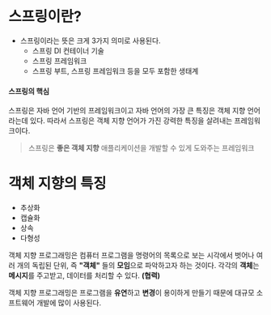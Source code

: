# 스프링이란?
- 스프링이라는 뜻은 크게 3가지 의미로 사용된다.
	- 스프링 DI 컨테이너 기술
	- 스프링 프레임워크
	- 스프링 부트, 스프링 프레임워크 등을 모두 포함한 생태계

#### 스프링의 핵심
 스프링은 자바 언어 기반의 프레임워크이고 자바 언어의 가장 큰 특징은 객체 지향 언어라는데 있다. 따라서 스프링은 객체 지향 언어가 가진 강력한 특징을 살려내는 프레임워크이다.

> 스프링은 **좋은 객체 지향** 애플리케이션을 개발할 수 있게 도와주는 프레임워크


# 객체 지향의 특징
- 추상화
- 캡슐화 
- 상속
- 다형성

객체 지향 프로그래밍은 컴퓨터 프로그램을 명령어의 목록으로 보는 시각에서 벗어나 여러 개의 독립된 단위, 즉 **"객체"** 들의 **모임**으로 파악하고자 하는 것이다. 각각의 **객체**는 **메시지**를 주고받고, 데이터를 처리할 수 있다. **(협력)**

객체 지향 프로그래밍은 프로그램을 **유연**하고 **변경**이 용이하게 만들기 때문에 대규모 소프트웨어 개발에 많이 사용된다.